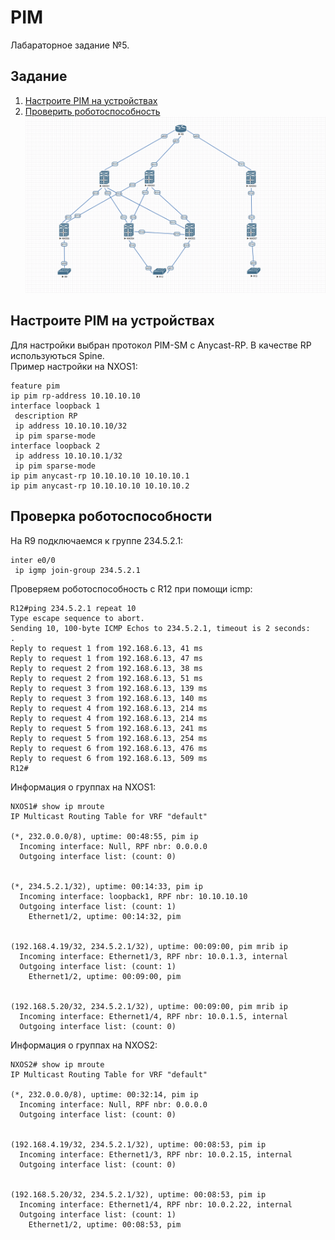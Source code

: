 # PIM
Лабараторное задание №5.

## Задание
1. [Настроите PIM на устройствах](#chapter-0)
2. [Проверить роботоспособность](#chapter-1)
![alt-текст](https://github.com/Thor-VR4/CCNP/blob/main/HomeWork/%231%20IP/Net.png "Стенд №1")

<a id="chapter-0"></a>
## Настроите PIM на устройствах
Для настройки выбран протокол PIM-SM c Anycast-RP. В качестве RP используються Spine.  
Пример настройки на NXOS1:
```
feature pim
ip pim rp-address 10.10.10.10
interface loopback 1
 description RP
 ip address 10.10.10.10/32
 ip pim sparse-mode
interface loopback 2
 ip address 10.10.10.1/32
 ip pim sparse-mode
ip pim anycast-rp 10.10.10.10 10.10.10.1
ip pim anycast-rp 10.10.10.10 10.10.10.2
```

<a id="chapter-1"></a>
## Проверка роботоспособности

На R9 подключаемся к группе 234.5.2.1:
```
inter e0/0
 ip igmp join-group 234.5.2.1
```
Проверяем роботоспособность с R12 при помощи icmp:
```
R12#ping 234.5.2.1 repeat 10 
Type escape sequence to abort.
Sending 10, 100-byte ICMP Echos to 234.5.2.1, timeout is 2 seconds:
.
Reply to request 1 from 192.168.6.13, 41 ms
Reply to request 1 from 192.168.6.13, 47 ms
Reply to request 2 from 192.168.6.13, 38 ms
Reply to request 2 from 192.168.6.13, 51 ms
Reply to request 3 from 192.168.6.13, 139 ms
Reply to request 3 from 192.168.6.13, 140 ms
Reply to request 4 from 192.168.6.13, 214 ms
Reply to request 4 from 192.168.6.13, 214 ms
Reply to request 5 from 192.168.6.13, 241 ms
Reply to request 5 from 192.168.6.13, 254 ms
Reply to request 6 from 192.168.6.13, 476 ms
Reply to request 6 from 192.168.6.13, 509 ms
R12#
```
Информация о группах на NXOS1:
```
NXOS1# show ip mroute 
IP Multicast Routing Table for VRF "default"

(*, 232.0.0.0/8), uptime: 00:48:55, pim ip 
  Incoming interface: Null, RPF nbr: 0.0.0.0
  Outgoing interface list: (count: 0)


(*, 234.5.2.1/32), uptime: 00:14:33, pim ip 
  Incoming interface: loopback1, RPF nbr: 10.10.10.10
  Outgoing interface list: (count: 1)
    Ethernet1/2, uptime: 00:14:32, pim


(192.168.4.19/32, 234.5.2.1/32), uptime: 00:09:00, pim mrib ip 
  Incoming interface: Ethernet1/3, RPF nbr: 10.0.1.3, internal
  Outgoing interface list: (count: 1)
    Ethernet1/2, uptime: 00:09:00, pim


(192.168.5.20/32, 234.5.2.1/32), uptime: 00:09:00, pim mrib ip 
  Incoming interface: Ethernet1/4, RPF nbr: 10.0.1.5, internal
  Outgoing interface list: (count: 0)
```
Информация о группах на NXOS2:
```
NXOS2# show ip mroute 
IP Multicast Routing Table for VRF "default"

(*, 232.0.0.0/8), uptime: 00:32:14, pim ip 
  Incoming interface: Null, RPF nbr: 0.0.0.0
  Outgoing interface list: (count: 0)


(192.168.4.19/32, 234.5.2.1/32), uptime: 00:08:53, pim ip 
  Incoming interface: Ethernet1/3, RPF nbr: 10.0.2.15, internal
  Outgoing interface list: (count: 0)


(192.168.5.20/32, 234.5.2.1/32), uptime: 00:08:53, pim ip 
  Incoming interface: Ethernet1/4, RPF nbr: 10.0.2.22, internal
  Outgoing interface list: (count: 1)
    Ethernet1/2, uptime: 00:08:53, pim

```